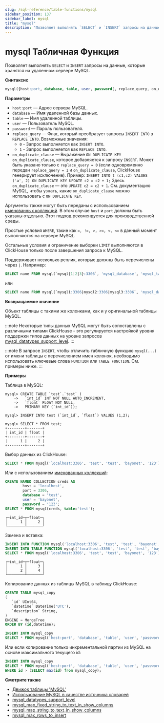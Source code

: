 ```yaml
---
slug: /sql-reference/table-functions/mysql
sidebar_position: 137
sidebar_label: mysql
title: "mysql"
description: "Позволяет выполнять `SELECT` и `INSERT` запросы на данные, которые хранятся на удаленном сервере MySQL."
---
```



# mysql Табличная Функция

Позволяет выполнять `SELECT` и `INSERT` запросы на данные, которые хранятся на удаленном сервере MySQL.

**Синтаксис**

``` sql
mysql({host:port, database, table, user, password[, replace_query, on_duplicate_clause] | named_collection[, option=value [,..]]})
```

**Параметры**

- `host:port` — Адрес сервера MySQL.
- `database` — Имя удаленной базы данных.
- `table` — Имя удаленной таблицы.
- `user` — Пользователь MySQL.
- `password` — Пароль пользователя.
- `replace_query` — Флаг, который преобразует запросы `INSERT INTO` в `REPLACE INTO`. Возможные значения:
    - `0` - Запрос выполняется как `INSERT INTO`.
    - `1` - Запрос выполняется как `REPLACE INTO`.
- `on_duplicate_clause` — Выражение `ON DUPLICATE KEY on_duplicate_clause`, которое добавляется к запросу `INSERT`. Может быть указано только с `replace_query = 0` (если одновременно передан `replace_query = 1` и `on_duplicate_clause`, ClickHouse генерирует исключение).
    Пример: `INSERT INTO t (c1,c2) VALUES ('a', 2) ON DUPLICATE KEY UPDATE c2 = c2 + 1;`
    Здесь `on_duplicate_clause` — это `UPDATE c2 = c2 + 1`. См. документацию MySQL, чтобы узнать, какие `on_duplicate_clause` можно использовать с `ON DUPLICATE KEY`.

Аргументы также могут быть переданы с использованием [именованных коллекций](operations/named-collections.md). В этом случае `host` и `port` должны быть указаны отдельно. Этот подход рекомендуется для производственной среды.

Простые условия `WHERE`, такие как `=, !=, >, >=, <, <=` в данный момент выполняются на сервере MySQL.

Остальные условия и ограничение выборки `LIMIT` выполняются в ClickHouse только после завершения запроса к MySQL.

Поддерживает несколько реплик, которые должны быть перечислены через `|`. Например:

```sql
SELECT name FROM mysql(`mysql{1|2|3}:3306`, 'mysql_database', 'mysql_table', 'user', 'password');
```

или

```sql
SELECT name FROM mysql(`mysql1:3306|mysql2:3306|mysql3:3306`, 'mysql_database', 'mysql_table', 'user', 'password');
```

**Возвращаемое значение**

Объект таблицы с такими же колонками, как и у оригинальной таблицы MySQL.

:::note
Некоторые типы данных MySQL могут быть сопоставлены с различными типами ClickHouse - это регулируется настройкой уровня поддержки типов данных на уровне запросов [mysql_datatypes_support_level](operations/settings/settings.md#mysql_datatypes_support_level).
:::

:::note
В запросе `INSERT`, чтобы отличить табличную функцию `mysql(...)` от имени таблицы с перечислением имен колонок, необходимо использовать ключевые слова `FUNCTION` или `TABLE FUNCTION`. См. примеры ниже.
:::

**Примеры**

Таблица в MySQL:

``` text
mysql> CREATE TABLE `test`.`test` (
    ->   `int_id` INT NOT NULL AUTO_INCREMENT,
    ->   `float` FLOAT NOT NULL,
    ->   PRIMARY KEY (`int_id`));

mysql> INSERT INTO test (`int_id`, `float`) VALUES (1,2);

mysql> SELECT * FROM test;
+--------+-------+
| int_id | float |
+--------+-------+
|      1 |     2 |
+--------+-------+
```

Выбор данных из ClickHouse:

``` sql
SELECT * FROM mysql('localhost:3306', 'test', 'test', 'bayonet', '123');
```

Или с использованием [именованных коллекций](operations/named-collections.md):

```sql
CREATE NAMED COLLECTION creds AS
        host = 'localhost',
        port = 3306,
        database = 'test',
        user = 'bayonet',
        password = '123';
SELECT * FROM mysql(creds, table='test');
```

``` text
┌─int_id─┬─float─┐
│      1 │     2 │
└────────┴───────┘
```

Замена и вставка:

```sql
INSERT INTO FUNCTION mysql('localhost:3306', 'test', 'test', 'bayonet', '123', 1) (int_id, float) VALUES (1, 3);
INSERT INTO TABLE FUNCTION mysql('localhost:3306', 'test', 'test', 'bayonet', '123', 0, 'UPDATE int_id = int_id + 1') (int_id, float) VALUES (1, 4);
SELECT * FROM mysql('localhost:3306', 'test', 'test', 'bayonet', '123');
```

``` text
┌─int_id─┬─float─┐
│      1 │     3 │
│      2 │     4 │
└────────┴───────┘
```

Копирование данных из таблицы MySQL в таблицу ClickHouse:

```sql
CREATE TABLE mysql_copy
(
   `id` UInt64,
   `datetime` DateTime('UTC'),
   `description` String,
)
ENGINE = MergeTree
ORDER BY (id,datetime);

INSERT INTO mysql_copy
SELECT * FROM mysql('host:port', 'database', 'table', 'user', 'password');
```

Или если копирование только инкрементальной партии из MySQL на основе максимального текущего id:

```sql
INSERT INTO mysql_copy
SELECT * FROM mysql('host:port', 'database', 'table', 'user', 'password')
WHERE id > (SELECT max(id) from mysql_copy);
```

**Смотрите также**

- [Движок таблицы 'MySQL'](../../engines/table-engines/integrations/mysql.md)
- [Использование MySQL в качестве источника словарей](/sql-reference/dictionaries#mysql)
- [mysql_datatypes_support_level](operations/settings/settings.md#mysql_datatypes_support_level)
- [mysql_map_fixed_string_to_text_in_show_columns](operations/settings/settings.md#mysql_map_fixed_string_to_text_in_show_columns)
- [mysql_map_string_to_text_in_show_columns](operations/settings/settings.md#mysql_map_string_to_text_in_show_columns)
- [mysql_max_rows_to_insert](operations/settings/settings.md#mysql_max_rows_to_insert)
